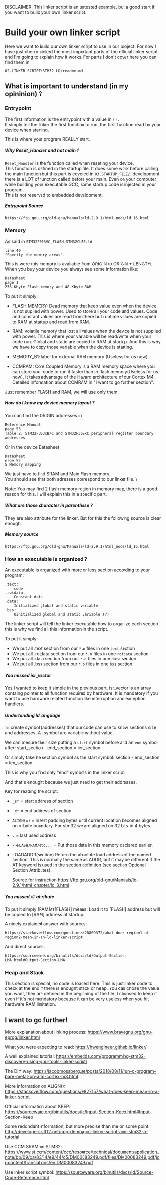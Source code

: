 DISCLAIMER: This linker script is an untested example, but a good start if you 
want to build your own linker script.

# Build your own linker script
Here we want to build our own linker script to use in our project.
For now I have just cherry picked the most important parts of the official 
linker script and I'm going to explain how it works.
For parts I don't cover here you can find them in 

	02.LINKER_SCRIPT/STM32_LD/readme.md



## What is important to understand (in my opininion) ?
### Entrypoint
The first information is the entrypoint with a value in `().` \
It simply tell the linker the first function to run, the first function read 
by your device when starting.

This is where your program REALLY start.

##### Why Reset_Handler and not main ?
`Reset_Handler` is the function called when reseting your device. \
This function is defined in the startup file. It does some work before calling 
the main function but this part is covered in `03.STARTUP_FILE/`.
development there is a LOT of function called before your main.
Even on your computer while building your executable GCC, some startup 
code is injected in your program. \
This is not reserved to embedded development.

##### Entrypoint Source
	
	https://ftp.gnu.org/old-gnu/Manuals/ld-2.9.1/html_node/ld_16.html

### Memory
As said in `STM32F303VC_FLASH_STM32CUBE.ld`

	line 40
	"Specify the memory areas".

This is were this memory is available from ORIGIN to ORIGIN + LENGTH.
When you buy your device you always see some information like:

	Datasheet
	page 1
	256‑Kbyte Flash memory and 48‑Kbyte RAM

To put it simply:
- FLASH MEMORY: Dead memory that keep value even when the device is not 
suplied with power. Used to store all your code and values.
Code and constant values are read from there but runtime values are copied to 
RAM at startup and read from RAM.

- RAM: volatile memory that lost all values when the device is not supplied 
with power. This is where your variable will be read/write when your code run.
Global and static are copied to RAM at startup. And this is why we have to 
copy those variable when the device is starting.

- MEMORY_B1: label for external RAM memory (Useless for us now).

- CCMRAM: Core Coupled Memory is a RAM memory space where you can store your 
code to run it faster than in flash memory(Useless for us now). It takes 
advantage of the Havard architecture of our Cortex M4. Detailed information 
about CCMRAM in "I want to go further section".

Just remember FLASH and RAM, we will use only them.

##### How do I know my device memory layout ?
You can find the ORIGIN addresses in 

	Reference Manual
	page 53
	Table 2. STM32F303xB/C and STM32F358xC peripheral register boundary 
	addresses


Or in the device Datasheet

	Datasheet
	page 53
	5 Memory mapping


We just have to find SRAM and Main Flash memory. \
You should see that both adresses correspond to our linker file. \

Note: You may find 2 flash memory region in memory map, there is a good reason 
for this. I will explain this in a specific part.

##### What are those character in parenthese ?
They are also attribute for the linker. But for this the following source is 
clear enough.

##### Memory source

	https://ftp.gnu.org/old-gnu/Manuals/ld-2.9.1/html_node/ld_16.html

### How an executable is organized ?
An executable is organized with more or less section according to 
your program:

	.text:
		code
	.rotdata:
		Constant data
	.data:
		Initialized global and static variable
	.bss:
		Uinitialized global and static variable (?)

The linker script will tell the linker executable how to organize each section
this is why we find all this information in the script.

To put it simply:
- We put all .text section from our `*.o` files in one `text` section
- We put all .rotdata section from our `*.o` files in one `rotdata` section
- We put all .data section from our `*.o` files in one `data` section
- We put all .bss section from our `*.o` files in one `bss` section

##### You missed isr_vector
Yes I wanted to keep it simple in the previous part.
isr_vector is an array containg pointer to all function required by hardware.
It is mandatory if you want to use hardware related function like 
interruption and exception handlers.

##### Undertanding ld language
`ld` create symbol (addresses) that our code can use to know sections size and 
addresses.
All symbol are variable without value.

We can mesure their size putting a `start` symbol before and an `end` symbol 
after:
start_section - end_section = len_section

Or simply take he section symbol as the start symbol:
section - end_section = len_section

This is why you find only "end" symbols in the linker script.

And that's enought because we just need to get their addresses.

Key for reading the script:
- `_s*` = start address of section
- `_e*` = end address of section
- `ALIGN(x)` = insert padding bytes until current location becomes aligned on 
  x-byte boundary. For stm32 we are aligned on 32 bits => 4 bytes.
- `.` = last used address
- `\>FLASH/RAM/etc...` = Put those data in this memory declared earlier.

- LOADADDR(section) Return the absolute load address of the named section. This is normally the same as ADDR, but it may be different if the AT keyword is used in the section definition (see section Optional Section Attributes).

	Source for instruction
	https://ftp.gnu.org/old-gnu/Manuals/ld-2.9.1/html_chapter/ld_3.html


##### You missed `AT` attribute
To put it simply [RAM]`AT`[FLASH] means:
Load it to [FLASH] address but will be copied to [RAM] address at startup.

A nicely explained answer with sources:

	https://stackoverflow.com/questions/28809372/what-does-region1-at-region2-mean-in-an-ld-linker-script

And direct sources:

	https://sourceware.org/binutils/docs/ld/Output-Section-LMA.html#Output-Section-LMA

### Heap and Stack
This section is special, no code is loaded here.
This is just linker code to check at the end if there is enought stack or heap.
You can chose the value you want, they are defined in the beginning of the 
file.
I choosed to keep it even if it's not mandatory because it can be very useless 
when you hit hardware RAM limitation.

## I want to go further!
More explanation about linking process:
https://www.bravegnu.org/gnu-eprog/linker.html

What you were expecting to read:
https://hwengineer.github.io/linker/

A well explained tutorial:
https://embedds.com/programming-stm32-discovery-using-gnu-tools-linker-script/

The DIY way:
https://jacobmossberg.se/posts/2018/08/11/run-c-program-bare-metal-on-arm-cortex-m3.html

More information on ALIGN():
https://stackoverflow.com/questions/9827157/what-does-keep-mean-in-a-linker-script

Official information about KEEP:
https://sourceware.org/binutils/docs/ld/Input-Section-Keep.html#Input-Section-Keep

Some redondant information, but more precise than me on some point:
http://developers.stf12.net/cpp-demo/gcc-linker-script-and-stm32-a-tutorial

Use CCM SRAM on STM32:
https://www.st.com/content/ccc/resource/technical/document/application_note/bb/09/ca/83/14/e9/44/c5/DM00083249.pdf/files/DM00083249.pdf/jcr:content/translations/en.DM00083249.pdf


Use lnker script symbol:
https://sourceware.org/binutils/docs/ld/Source-Code-Reference.html


